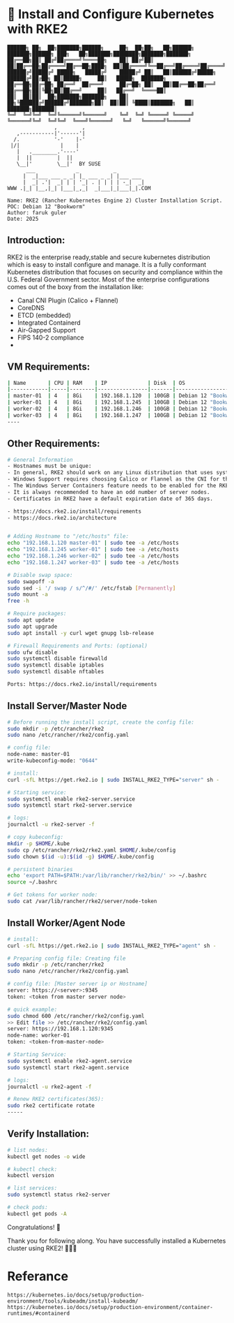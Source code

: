 # 🐄 Install and Configure Kubernetes with RKE2

```console
██████╗ ██╗  ██╗███████╗██████╗     ██╗  ██╗██╗   ██╗██████╗ ███████╗██████╗ ███╗   ██╗███████╗████████╗███████╗███████╗
██╔══██╗██║ ██╔╝██╔════╝╚════██╗    ██║ ██╔╝██║   ██║██╔══██╗██╔════╝██╔══██╗████╗  ██║██╔════╝╚══██╔══╝██╔════╝██╔════╝
██████╔╝█████╔╝ █████╗   █████╔╝    █████╔╝ ██║   ██║██████╔╝█████╗  ██████╔╝██╔██╗ ██║█████╗     ██║   █████╗  ███████╗
██╔══██╗██╔═██╗ ██╔══╝  ██╔═══╝     ██╔═██╗ ██║   ██║██╔══██╗██╔══╝  ██╔══██╗██║╚██╗██║██╔══╝     ██║   ██╔══╝  ╚════██║
██║  ██║██║  ██╗███████╗███████╗    ██║  ██╗╚██████╔╝██████╔╝███████╗██║  ██║██║ ╚████║███████╗   ██║   ███████╗███████║
╚═╝  ╚═╝╚═╝  ╚═╝╚══════╝╚══════╝    ╚═╝  ╚═╝ ╚═════╝ ╚═════╝ ╚══════╝╚═╝  ╚═╝╚═╝  ╚═══╝╚══════╝   ╚═╝   ╚══════╝╚══════╝
               ,        ,
   ,-----------|'------'| 
  /.           '-'    |-'
 |/|             |    |
   |   .________.'----'
   |  ||        |  ||
   \__|'        \__|'  BY SUSE
      ___             _           _                
     |  _|___ ___ _ _| |_ ___ _ _| |___ ___ 
     |  _| .'|  _| | | '_| . | | | | -_|  _|
WWW .|_| |__,|_| |___|_,_|  _|___|_|___|_|.COM

Name: RKE2 (Rancher Kubernetes Engine 2) Cluster Installation Script.
POC: Debian 12 "Bookworm"
Author: faruk guler
Date: 2025
```
## Introduction:
RKE2 is the enterprise ready,stable and secure kubernetes distribution which is easy to install configure and manage. It is a fully conformant Kubernetes distribution that focuses on security and compliance within the U.S. Federal Government sector. Most of the enterprise configurations comes out of the boxy from the installation like:
- Canal CNI Plugin (Calico + Flannel)
- CoreDNS
- ETCD (embedded)
- Integrated Containerd
- Air-Gapped Support
- FIPS 140-2 compliance
-
## VM Requirements:
```bash
| Name       | CPU | RAM    | IP             | Disk  | OS                       | Role       | Node Type   |
|------------|-----|--------|----------------|-------|--------------------------|------------|-------------|
| master-01  | 4   | 8Gi    | 192.168.1.120  | 100GB | Debian 12 "Bookworm" x64 | master-01  | server      |
| worker-01  | 4   | 8Gi    | 192.168.1.245  | 100GB | Debian 12 "Bookworm" x64 | worker-*   | agent       |
| worker-02  | 4   | 8Gi    | 192.168.1.246  | 100GB | Debian 12 "Bookworm" x64 | worker-*   | agent       |
| worker-03  | 4   | 8Gi    | 192.168.1.247  | 100GB | Debian 12 "Bookworm" x64 | worker-*   | agent       |
----
```

## Other Requirements:
``` bash
# General Information
- Hostnames must be unique:
- In general, RKE2 should work on any Linux distribution that uses systemd and iptables.
- Windows Support requires choosing Calico or Flannel as the CNI for the RKE2 cluster
- The Windows Server Containers feature needs to be enabled for the RKE2 Windows agent to work.
- It is always recommended to have an odd number of server nodes.
- Certificates in RKE2 have a default expiration date of 365 days.

- https://docs.rke2.io/install/requirements
- https://docs.rke2.io/architecture


# Adding Hostname to "/etc/hosts" file:
echo "192.168.1.120 master-01" | sudo tee -a /etc/hosts
echo "192.168.1.245 worker-01" | sudo tee -a /etc/hosts
echo "192.168.1.246 worker-02" | sudo tee -a /etc/hosts
echo "192.168.1.247 worker-03" | sudo tee -a /etc/hosts

# Disable swap space:
sudo swapoff -a
sudo sed -i '/ swap / s/^/#/' /etc/fstab [Permanently]
sudo mount -a
free -h

# Require packages:
sudo apt update
sudo apt upgrade
sudo apt install -y curl wget gnupg lsb-release

# Firewall Requirements and Ports: (optional)
sudo ufw disable
sudo systemctl disable firewalld
sudo systemctl disable iptables
sudo systemctl disable nftables

Ports: https://docs.rke2.io/install/requirements

```

## Install Server/Master Node
``` bash
# Before running the install script, create the config file:
sudo mkdir -p /etc/rancher/rke2
sudo nano /etc/rancher/rke2/config.yaml

# config file:
node-name: master-01
write-kubeconfig-mode: "0644"

# install:
curl -sfL https://get.rke2.io | sudo INSTALL_RKE2_TYPE="server" sh -

# Starting service:
sudo systemctl enable rke2-server.service
sudo systemctl start rke2-server.service

# logs:
journalctl -u rke2-server -f

# copy kubeconfig:
mkdir -p $HOME/.kube
sudo cp /etc/rancher/rke2/rke2.yaml $HOME/.kube/config
sudo chown $(id -u):$(id -g) $HOME/.kube/config

# persistent binaries
echo 'export PATH=$PATH:/var/lib/rancher/rke2/bin/' >> ~/.bashrc
source ~/.bashrc

# Get tokens for worker node:
sudo cat /var/lib/rancher/rke2/server/node-token

```

## Install Worker/Agent Node
``` bash
# install:
curl -sfL https://get.rke2.io | sudo INSTALL_RKE2_TYPE="agent" sh -

# Preparing config file: Creating file
sudo mkdir -p /etc/rancher/rke2
sudo nano /etc/rancher/rke2/config.yaml

# config file: [Master server ip or Hostname]
server: https://<server>:9345
token: <token from master server node>

# quick example:
sudo chmod 600 /etc/rancher/rke2/config.yaml
>> Edit file >> /etc/rancher/rke2/config.yaml
server: https://192.168.1.120:9345
node-name: worker-01
token: <token-from-master-node>

# Starting Service:
sudo systemctl enable rke2-agent.service
sudo systemctl start rke2-agent.service

# logs:
journalctl -u rke2-agent -f

# Renew RKE2 certificates(365):
sudo rke2 certificate rotate
-----

```

## Verify Installation:
``` bash
# list nodes:
kubectl get nodes -o wide

# kubectl check:
kubectl version

# list services:
sudo systemctl status rke2-server

# check pods:
kubectl get pods -A
```

Congratulations! 🎉

Thank you for following along. You have successfully installed a Kubernetes cluster using RKE2! 🎉🎉🎉

# Referance
```
https://kubernetes.io/docs/setup/production-environment/tools/kubeadm/install-kubeadm/
https://kubernetes.io/docs/setup/production-environment/container-runtimes/#containerd

```
